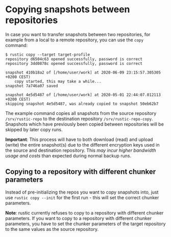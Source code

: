 # Copying snapshots between repositories

In case you want to transfer snapshots between two repositories, for example
from a local to a remote repository, you can use the `copy` command:

```console
$ rustic copy --target target-profile
repository d6504c63 opened successfully, password is correct
repository 3dd0878c opened successfully, password is correct

snapshot 410b18a2 of [/home/user/work] at 2020-06-09 23:15:57.305305 +0200 CEST)
    copy started, this may take a while...
snapshot 7a746a07 saved

snapshot 4e5d5487 of [/home/user/work] at 2020-05-01 22:44:07.012113 +0200 CEST)
skipping snapshot 4e5d5487, was already copied to snapshot 50eb62b7
```

The example command copies all snapshots from the source repository
`/srv/rustic-repo` to the destination repository `/srv/rustic-repo-copy`.
Snapshots which have previously been copied between repositories will be skipped
by later copy runs.

**Important**: This process will have to both download (read) and upload (write)
the entire snapshot(s) due to the different encryption keys used in the source
and destination repository. This *may incur higher bandwidth usage and costs*
than expected during normal backup runs.

## Copying to a repository with different chunker parameters

Instead of pre-initializing the repos you want to copy snapshots into, just use
`rustic copy --init` for the first run - this will set the correct chunker
parameters.

**Note**: rustic currently refuses to copy to a repository with different
chunker parameters. If you want to copy to a repository with different chunker
parameters, you have to set the chunker parameters of the target repository to
the same values as the source repository.
